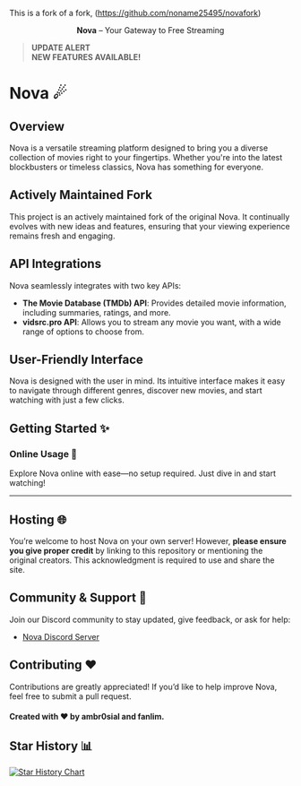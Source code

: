 
This is a fork of a fork, (https://github.com/noname25495/novafork)



<p align="center">
  <strong>Nova</strong> – Your Gateway to Free Streaming
</p>

> **UPDATE ALERT**  
> **NEW FEATURES AVAILABLE!**

# Nova ☄

## Overview

Nova is a versatile streaming platform designed to bring you a diverse collection of movies right to your fingertips. Whether you're into the latest blockbusters or timeless classics, Nova has something for everyone.


## Actively Maintained Fork

This project is an actively maintained fork of the original Nova. It continually evolves with new ideas and features, ensuring that your viewing experience remains fresh and engaging.

## API Integrations

Nova seamlessly integrates with two key APIs:

- **The Movie Database (TMDb) API**: Provides detailed movie information, including summaries, ratings, and more.
- **vidsrc.pro API**: Allows you to stream any movie you want, with a wide range of options to choose from.

## User-Friendly Interface

Nova is designed with the user in mind. Its intuitive interface makes it easy to navigate through different genres, discover new movies, and start watching with just a few clicks.

## Getting Started ✨

### Online Usage 🎉

Explore Nova online with ease—no setup required. Just dive in and start watching!

---

## Hosting 🌐

You’re welcome to host Nova on your own server! However, **please ensure you give proper credit** by linking to this repository or mentioning the original creators. This acknowledgment is required to use and share the site.

## Community & Support 💬

Join our Discord community to stay updated, give feedback, or ask for help:
- [Nova Discord Server](https://discord.gg/YK62kpT5ex)

## Contributing ❤

Contributions are greatly appreciated! If you’d like to help improve Nova, feel free to submit a pull request.

#### Created with ❤ by ambr0sial and fanlim.


## Star History 📊
<a href="https://star-history.com/#noname25495/novafork&Date">
 <picture>
   <source media="(prefers-color-scheme: dark)" srcset="https://api.star-history.com/svg?repos=noname25495/novafork&type=Date&theme=dark" />
   <source media="(prefers-color-scheme: light)" srcset="https://api.star-history.com/svg?repos=noname25495/novafork&type=Date" />
   <img alt="Star History Chart" src="https://api.star-history.com/svg?repos=noname25495/novafork&type=Date" />
 </picture>
</a>
